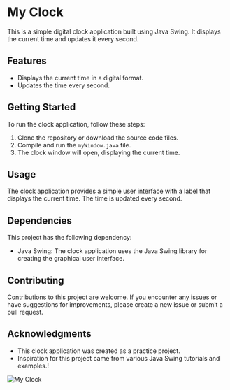 # My Clock

This is a simple digital clock application built using Java Swing. It displays the current time and updates it every second.

## Features

- Displays the current time in a digital format.
- Updates the time every second.

## Getting Started

To run the clock application, follow these steps:

1. Clone the repository or download the source code files.
2. Compile and run the `myWindow.java` file.
3. The clock window will open, displaying the current time.

## Usage

The clock application provides a simple user interface with a label that displays the current time. The time is updated every second.

## Dependencies

This project has the following dependency:

- Java Swing: The clock application uses the Java Swing library for creating the graphical user interface.

## Contributing

Contributions to this project are welcome. If you encounter any issues or have suggestions for improvements, please create a new issue or submit a pull request.


## Acknowledgments

- This clock application was created as a practice project.
- Inspiration for this project came from various Java Swing tutorials and examples.!





<img src="https://github.com/SahuKapil/My-Clock/assets/116225142/856ba695-a0fc-43c7-9215-78512f6f4d01" alt="My Clock">
